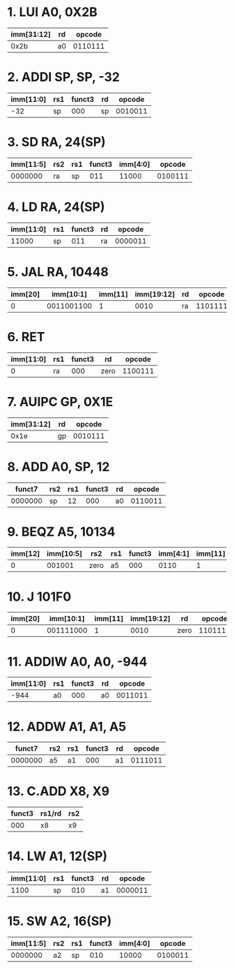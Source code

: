 # 1. LUI A0, 0X2B
| imm[31:12] | rd  | opcode  |
|------------|-----|---------|
| 0x2b       | a0  | 0110111 |

# 2. ADDI SP, SP, -32
| imm[11:0]  | rs1  | funct3 | rd   | opcode  |
|------------|------|--------|------|---------|
| -32        | sp   | 000    | sp   | 0010011 |

# 3. SD RA, 24(SP)
| imm[11:5]  | rs2  | rs1  | funct3 | imm[4:0] | opcode  |
|------------|------|------|--------|----------|---------|
| 0000000    | ra   | sp   | 011    | 11000    | 0100111 |

# 4. LD RA, 24(SP)
| imm[11:0]  | rs1  | funct3 | rd   | opcode  |
|------------|------|--------|------|---------|
| 11000      | sp   | 011    | ra   | 0000011 |

# 5. JAL RA, 10448
| imm[20] | imm[10:1]  | imm[11] | imm[19:12] | rd   | opcode  |
|---------|------------|---------|------------|------|---------|
| 0       | 0011001100 | 1       | 0010       | ra   | 1101111 |

# 6. RET
| imm[11:0] | rs1  | funct3 | rd    | opcode  |
|-----------|------|--------|-------|---------|
| 0         | ra   | 000    | zero  | 1100111 |

# 7. AUIPC GP, 0X1E
| imm[31:12] | rd  | opcode  |
|------------|-----|---------|
| 0x1e       | gp  | 0010111 |

# 8. ADD A0, SP, 12
| funct7  | rs2  | rs1  | funct3 | rd   | opcode  |
|---------|------|------|--------|------|---------|
| 0000000 | sp   | 12   | 000    | a0   | 0110011 |

# 9. BEQZ A5, 10134
| imm[12] | imm[10:5] | rs2  | rs1  | funct3 | imm[4:1] | imm[11] | opcode  |
|---------|-----------|------|------|--------|----------|---------|---------|
| 0       | 001001    | zero | a5   | 000    | 0110     | 1       | 1100011 |

# 10. J 101F0
| imm[20] | imm[10:1]  | imm[11] | imm[19:12] | rd    | opcode  |
|---------|------------|---------|------------|-------|---------|
| 0       | 001111000  | 1       | 0010       | zero  | 1101111 |

# 11. ADDIW A0, A0, -944
| imm[11:0]  | rs1  | funct3 | rd   | opcode  |
|------------|------|--------|------|---------|
| -944       | a0   | 000    | a0   | 0011011 |

# 12. ADDW A1, A1, A5
| funct7  | rs2  | rs1  | funct3 | rd   | opcode  |
|---------|------|------|--------|------|---------|
| 0000000 | a5   | a1   | 000    | a1   | 0111011 |

# 13. C.ADD X8, X9
| funct3 | rs1/rd | rs2  |
|--------|--------|------|
| 000    | x8     | x9   |

# 14. LW A1, 12(SP)
| imm[11:0]  | rs1  | funct3 | rd   | opcode  |
|------------|------|--------|------|---------|
| 1100       | sp   | 010    | a1   | 0000011 |

# 15. SW A2, 16(SP)
| imm[11:5]  | rs2  | rs1  | funct3 | imm[4:0] | opcode  |
|------------|------|------|--------|----------|---------|
| 0000000    | a2   | sp   | 010    | 10000    | 0100011 |
